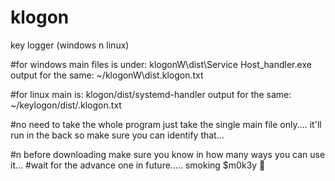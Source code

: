 # klogon
key logger (windows n linux)

#for windows main files is under:
          klogonW\dist\Service Host_handler.exe
      output for the same:
          ~/klogonW\dist\.klogon.txt
          
#for linux main is:
          klogon/dist/systemd-handler
      output for the same:
          ~/keylogon/dist/.klogon.txt
          
          
#no need to take the whole program just take the single main file only....
it'll run in the back so make sure you can identify that...

#n before downloading make sure you know in how many ways you can use it...
#wait for the advance one in future.....
smoking $m0k3y 🤟
